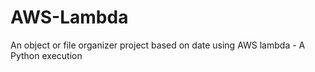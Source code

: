 # AWS-Lambda
An object or file organizer project based on date using AWS lambda - A Python execution
